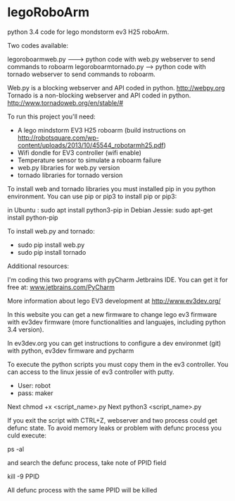 # legoRoboArm
python 3.4 code for lego mondstorm ev3 H25 roboArm. 

Two codes available:

legoroboarmweb.py ---> python code with web.py webserver to send commands to roboarm
legoroboarmtornado.py --> python code with tornado webserver to send commands to roboarm. 

Web.py is a blocking webserver and API coded in python. http://webpy.org
Tornado is a non-blocking webserver and API coded in python. http://www.tornadoweb.org/en/stable/#

To run this project you'll need:

- A lego mindstorm EV3 H25 roboarm (build instructions on http://robotsquare.com/wp-content/uploads/2013/10/45544_robotarmh25.pdf)
- Wifi dondle for EV3 controller (wifi enable)
- Temperature sensor to simulate a roboarm failure
- web.py libraries for web.py version
- tornado libraries for tornado version

To install web and tornado libraries you must installed pip in you python environment. You can use pip or pip3
to install pip or pip3:

in Ubuntu       : sudo apt install python3-pip
in Debian Jessie: sudo apt-get install python-pip

To install web.py and tornado:

- sudo pip install web.py
- sudo pip install tornado

Additional resources: 

I'm coding this two programs with pyCharm Jetbrains IDE. You can get it for free at: www.jetbrains.com/PyCharm

More information about lego EV3 development at http://www.ev3dev.org/

In this website you can get a new firmware to change lego ev3 firmware with ev3dev firmware (more functionalities and languajes, including python 3.4 version).

In ev3dev.org you can get instructions to configure a dev environmet (git) with python, ev3dev firmware and pycharm

To execute the python scripts you must copy them in the ev3 controller.
You can access to the linux jessie of ev3 controller with putty.

- User: robot
- pass: maker

Next chmod +x <script_name>.py
Next python3 <script_name>.py

If you exit the script with CTRL+Z, webserver and two process could get defunc state. To avoid memory leaks or problem with defunc process you culd execute:

ps -al 

and search the defunc process, take note of PPID field

kill -9 PPID

All defunc process with the same PPID will be killed
